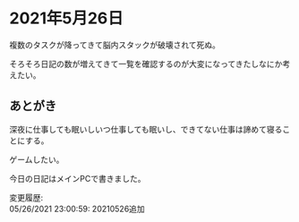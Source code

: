 # 2021年5月26日

複数のタスクが降ってきて脳内スタックが破壊されて死ぬ。

そろそろ日記の数が増えてきて一覧を確認するのが大変になってきたしなにか考えたい。

## あとがき

深夜に仕事しても眠いしいつ仕事しても眠いし、できてない仕事は諦めて寝ることにする。

ゲームしたい。

今日の日記はメインPCで書きました。

変更履歴:  
05/26/2021 23:00:59: 20210526追加  
